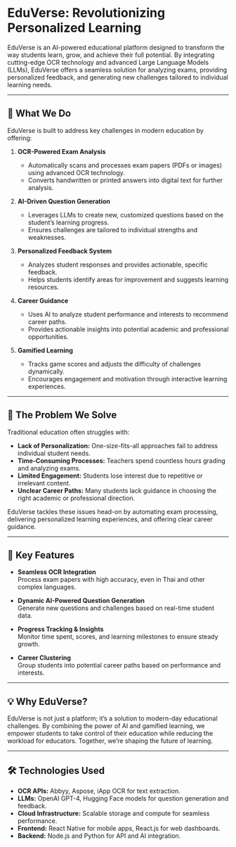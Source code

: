 # EduVerse: Revolutionizing Personalized Learning

EduVerse is an AI-powered educational platform designed to transform the way students learn, grow, and achieve their full potential. By integrating cutting-edge OCR technology and advanced Large Language Models (LLMs), EduVerse offers a seamless solution for analyzing exams, providing personalized feedback, and generating new challenges tailored to individual learning needs.

---

## 🚀 What We Do

EduVerse is built to address key challenges in modern education by offering:

1. **OCR-Powered Exam Analysis**  
   - Automatically scans and processes exam papers (PDFs or images) using advanced OCR technology.  
   - Converts handwritten or printed answers into digital text for further analysis.  

2. **AI-Driven Question Generation**  
   - Leverages LLMs to create new, customized questions based on the student’s learning progress.  
   - Ensures challenges are tailored to individual strengths and weaknesses.  

3. **Personalized Feedback System**  
   - Analyzes student responses and provides actionable, specific feedback.  
   - Helps students identify areas for improvement and suggests learning resources.  

4. **Career Guidance**  
   - Uses AI to analyze student performance and interests to recommend career paths.  
   - Provides actionable insights into potential academic and professional opportunities.  

5. **Gamified Learning**  
   - Tracks game scores and adjusts the difficulty of challenges dynamically.  
   - Encourages engagement and motivation through interactive learning experiences.  

---

## 🎯 The Problem We Solve

Traditional education often struggles with:  
- **Lack of Personalization:** One-size-fits-all approaches fail to address individual student needs.  
- **Time-Consuming Processes:** Teachers spend countless hours grading and analyzing exams.  
- **Limited Engagement:** Students lose interest due to repetitive or irrelevant content.  
- **Unclear Career Paths:** Many students lack guidance in choosing the right academic or professional direction.  

EduVerse tackles these issues head-on by automating exam processing, delivering personalized learning experiences, and offering clear career guidance.

---

## 🌟 Key Features

- **Seamless OCR Integration**  
   Process exam papers with high accuracy, even in Thai and other complex languages.  

- **Dynamic AI-Powered Question Generation**  
   Generate new questions and challenges based on real-time student data.  

- **Progress Tracking & Insights**  
   Monitor time spent, scores, and learning milestones to ensure steady growth.  

- **Career Clustering**  
   Group students into potential career paths based on performance and interests.  

---

## 💡 Why EduVerse?

EduVerse is not just a platform; it’s a solution to modern-day educational challenges. By combining the power of AI and gamified learning, we empower students to take control of their education while reducing the workload for educators. Together, we’re shaping the future of learning.

---

## 🛠️ Technologies Used

- **OCR APIs:** Abbyy, Aspose, iApp OCR for text extraction.  
- **LLMs:** OpenAI GPT-4, Hugging Face models for question generation and feedback.  
- **Cloud Infrastructure:** Scalable storage and compute for seamless performance.  
- **Frontend:** React Native for mobile apps, React.js for web dashboards.  
- **Backend:** Node.js and Python for API and AI integration.  
